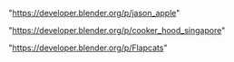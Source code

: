 "https://developer.blender.org/p/jason_apple"

"https://developer.blender.org/p/cooker_hood_singapore"

 
"https://developer.blender.org/p/Flapcats"


 
